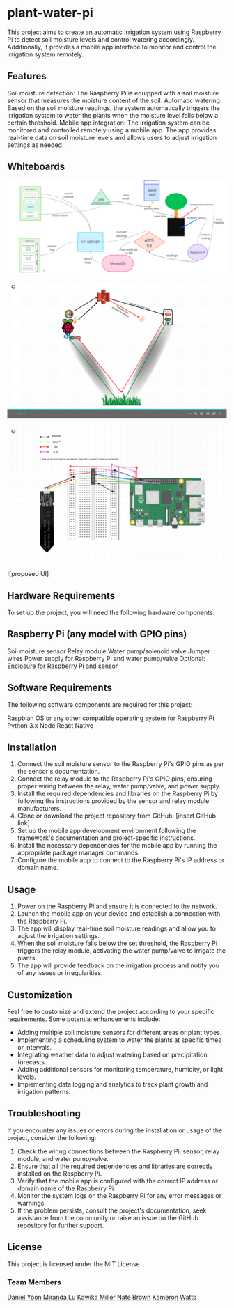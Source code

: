 # plant-water-pi

This project aims to create an automatic irrigation system using Raspberry Pi to detect soil moisture levels and control watering accordingly. Additionally, it provides a mobile app interface to monitor and control the irrigation system remotely.

## Features

Soil moisture detection: The Raspberry Pi is equipped with a soil moisture sensor that measures the moisture content of the soil.
Automatic watering: Based on the soil moisture readings, the system automatically triggers the irrigation system to water the plants when the moisture level falls below a certain threshold.
Mobile app integration: The irrigation system can be monitored and controlled remotely using a mobile app. The app provides real-time data on soil moisture levels and allows users to adjust irrigation settings as needed.

## Whiteboards

![data flow whiteboard](./img/data-flow-uml.png)

![aws greengrass whiteboard](./img/AWS-greengrass-Pi-S3-diagram.png)

![raspberry pi whiteboard](./img/raspberry-pi-pin-diagram.png)

![proposed UI]

## Hardware Requirements

To set up the project, you will need the following hardware components:

## Raspberry Pi (any model with GPIO pins)

Soil moisture sensor
Relay module
Water pump/solenoid valve
Jumper wires
Power supply for Raspberry Pi and water pump/valve
Optional: Enclosure for Raspberry Pi and sensor

## Software Requirements

The following software components are required for this project:

Raspbian OS or any other compatible operating system for Raspberry Pi
Python 3.x
Node
React Native

## Installation

1. Connect the soil moisture sensor to the Raspberry Pi's GPIO pins as per the sensor's documentation.
2. Connect the relay module to the Raspberry Pi's GPIO pins, ensuring proper wiring between the relay, water pump/valve, and power supply.
3. Install the required dependencies and libraries on the Raspberry Pi by following the instructions provided by the sensor and relay module manufacturers.
4. Clone or download the project repository from GitHub: [insert GitHub link]
5. Set up the mobile app development environment following the framework's documentation and project-specific instructions.
6. Install the necessary dependencies for the mobile app by running the appropriate package manager commands.
7. Configure the mobile app to connect to the Raspberry Pi's IP address or domain name.

## Usage

1. Power on the Raspberry Pi and ensure it is connected to the network.
2. Launch the mobile app on your device and establish a connection with the Raspberry Pi.
3. The app will display real-time soil moisture readings and allow you to adjust the irrigation settings.
4. When the soil moisture falls below the set threshold, the Raspberry Pi triggers the relay module, activating the water pump/valve to irrigate the plants.
5. The app will provide feedback on the irrigation process and notify you of any issues or irregularities.

## Customization

Feel free to customize and extend the project according to your specific requirements. Some potential enhancements include:

- Adding multiple soil moisture sensors for different areas or plant types.
- Implementing a scheduling system to water the plants at specific times or intervals.
- Integrating weather data to adjust watering based on precipitation forecasts.
- Adding additional sensors for monitoring temperature, humidity, or light levels.
- Implementing data logging and analytics to track plant growth and irrigation patterns.

## Troubleshooting

If you encounter any issues or errors during the installation or usage of the project, consider the following:

1. Check the wiring connections between the Raspberry Pi, sensor, relay module, and water pump/valve.
2. Ensure that all the required dependencies and libraries are correctly installed on the Raspberry Pi.
3. Verify that the mobile app is configured with the correct IP address or domain name of the Raspberry Pi.
4. Monitor the system logs on the Raspberry Pi for any error messages or warnings.
5. If the problem persists, consult the project's documentation, seek assistance from the community or raise an issue on the GitHub repository for further support.

## License

This project is licensed under the MIT License

### Team Members

[Daniel Yoon](https://www.linkedin.com/in/dansyoon/)
[Miranda Lu](https://www.linkedin.com/in/mirandalu2022/)
[Kawika Miller](https://www.linkedin.com/in/kawikamiller/)
[Nate Brown](https://www.linkedin.com/in/nate-brown-dev/)
[Kameron Watts](https://www.linkedin.com/in/kamwatts/)
